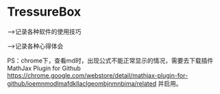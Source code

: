 # TressureBox

-->记录各种软件的使用技巧

-->记录各种心得体会

PS：chrome下，查看md时，出现公式不能正常显示的情况，需要去下载插件MathJax Plugin for Github https://chrome.google.com/webstore/detail/mathjax-plugin-for-github/ioemnmodlmafdkllaclgeombjnmnbima/related 并启用。
